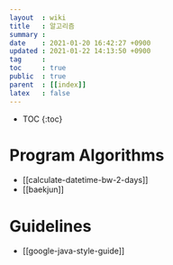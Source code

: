 ```yaml
---
layout  : wiki
title   : 알고리즘
summary : 
date    : 2021-01-20 16:42:27 +0900
updated : 2021-01-22 14:13:50 +0900
tag     : 
toc     : true
public  : true
parent  : [[index]] 
latex   : false
---
```

* TOC
{:toc}

# Program Algorithms
* [[calculate-datetime-bw-2-days]]
* [[baekjun]]

# Guidelines
* [[google-java-style-guide]]
